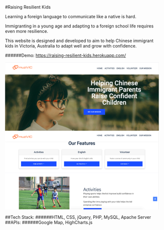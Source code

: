 #Raising Resilient Kids

Learning a foreign language to communicate like a native is hard.

Immigranting in a young age and adapting to a foreign school life requires even more resilience.

This website is designed and developed to aim to help Chinese immigrant kids in Victoria, Australia to adapt well and grow with confidence.

######Demo: https://raising-resilient-kids.herokuapp.com/

![alt text](https://github.com/Zoe-0925/IT-for-Social-Goods---Raising-Resilient-Kids/blob/master/assets/images/Demo-1.png?raw=true)
![alt text](https://github.com/Zoe-0925/IT-for-Social-Goods---Raising-Resilient-Kids/blob/master/assets/images/Demo-2.png?raw=true)

##Tech Stack:
######HTML, CSS, jQuery, PHP, MySQL, Apache Server
##APIs:
######Google Map, HighCharts.js
